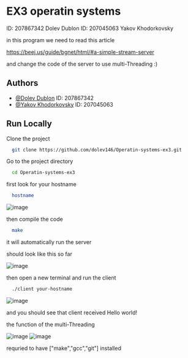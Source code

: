 
# EX3 operatin systems 

ID: 207867342 Dolev Dublon
ID: 207045063 Yakov Khodorkovsky

in this program we need to read this article 

https://beej.us/guide/bgnet/html/#a-simple-stream-server

and change the code of the server to use multi-Threading :)


## Authors

- [@Dolev Dublon](https://www.github.com/dolev146) ID: 207867342
- [@Yakov Khodorkovsky](https://www.github.com/yakov103) ID: 207045063


## Run Locally

Clone the project

```bash
  git clone https://github.com/dolev146/Operatin-systems-ex3.git
```

Go to the project directory

```bash
  cd Operatin-systems-ex3
```

first look for your hostname

```bash
  hostname
```

![image](https://user-images.githubusercontent.com/62290677/163339176-0cabae65-9a2f-4ee3-8883-7e38ddcfd5cd.png)


then compile the code

```bash
  make
```

it will automatically run the server

should look like this so far

![image](https://user-images.githubusercontent.com/62290677/163340343-f0c70c98-9921-48e2-88da-04e59374ed18.png)



then open a new terminal and run the client

```bash
  ./client your-hostname
```

![image](https://user-images.githubusercontent.com/62290677/163340377-a99b3af0-e6db-420f-8832-3e4c3363e20c.png)

and you should see that client received Hello world! 

the function of the multi-Threading

![image](https://user-images.githubusercontent.com/62290677/163340922-c7471a8a-d79b-4031-b00a-a67dbb342396.png)
![image](https://user-images.githubusercontent.com/62290677/163341024-fa734ad9-29d4-4e4f-ba88-523d5f226a92.png)



requried to have ["make","gcc","git"] installed



